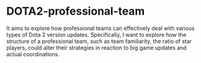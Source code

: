 # DOTA2-professional-team
It aims to explore how professional teams can effectively deal with various types of Dota 2 version updates. Specifically, I want to explore how the structure of a professional team, such as team familiarity, the ratio of star players, could alter their strategies in reaction to big game updates and actual coordinations. 
